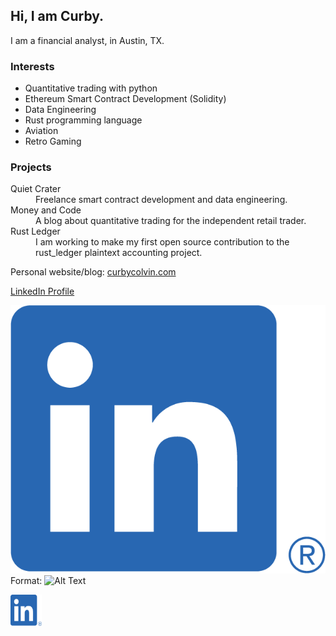 ## Hi, I am Curby.

I am a financial analyst, in Austin, TX.

### Interests
- Quantitative trading with python
- Ethereum Smart Contract Development (Solidity) 
- Data Engineering
- Rust programming language
- Aviation
- Retro Gaming

### Projects
<dl>
  <dt>Quiet Crater</dt>
  <dd>Freelance smart contract development and data engineering.</dd>
  
  <dt>Money and Code</dt>
  <dd>A blog about quantitative trading for the independent retail trader.</dd>
  
  <dt>Rust Ledger</dt>
  <dd>I am working to make my first open source contribution to the rust_ledger plaintext accounting project.</dd>
</dl>

Personal website/blog: [curbycolvin.com](https://curbycolvin.com)

[LinkedIn Profile](www.linkedin.com/in/curbycolvin)

![LinkedIn Logo](/images/LI-In-Bug.png)
Format: ![Alt Text](url)

<img src="/images/LI-In-Bug.png" width=50 height=50> 
